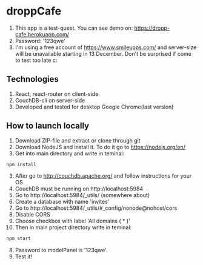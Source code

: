 # droppCafe
1. This app is a test-quest. You can see demo on: https://dropp-cafe.herokuapp.com/
2. Password: '123qwe'
3. I'm using a free account of https://www.smileupps.com/ and server-size will be unavailable starting in 13 December. Don't be surprised if come to test too late c:

## Technologies
1. React, react-router on client-side
2. CouchDB-cli on server-side
3. Developed and tested for desktop Google Chrome(last version)

## How to launch locally
1. Download ZIP-file and extract or clone through git
2. Download NodeJS and install it. To do it go to https://nodejs.org/en/
2. Get into main directory and write in teminal:
```sh
npm install
```
3. After go to http://couchdb.apache.org/ and follow instructions for your OS
4. CouchDB must be running on http://localhost:5984
5. Go to http://localhost:5984/_utils/ (somewhere about)
6. Create a database with name 'invites'
7. Go to http://localhost:5984/_utils/#_config/nonode@nohost/cors
8. Disable CORS
9. Choose checkbox with label 'All domains ( * )'
7. Then in main project directory write in teminal:
```sh
npm start
```
8. Password to modelPanel is '123qwe'.
9. Test it!
